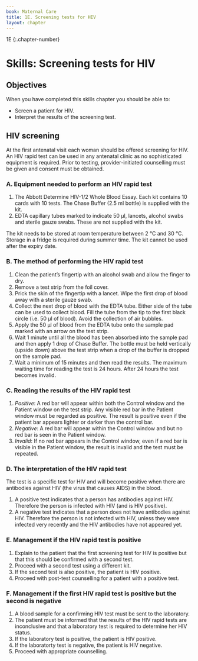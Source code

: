 ```yaml
---
book: Maternal Care
title: 1E. Screening tests for HIV
layout: chapter
---
```


1E
{:.chapter-number}

# Skills: Screening tests for HIV

## Objectives

When you have completed this skills chapter you should be able to:

*	Screen a patient for HIV.
*	Interpret the results of the screening test.

## HIV screening

At the first antenatal visit each woman should be offered screening for HIV. An HIV rapid test can be used in any antenatal clinic as no sophisticated equipment is required. Prior to testing, provider-initiated counselling must be given and consent must be obtained.

### A. Equipment needed to perform an HIV rapid test

1.	The Abbott Determine HIV-1/2 Whole Blood Essay. Each kit contains 10 cards with 10 tests. The Chase Buffer (2.5 ml bottle) is supplied with the kit.
2.	EDTA capillary tubes marked to indicate 50 μl, lancets, alcohol swabs and sterile gauze swabs. These are not supplied with the kit.

The kit needs to be stored at room temperature between 2 °C and 30 °C. Storage in a fridge is required during summer time. The kit cannot be used after the expiry date.

### B. The method of performing the HIV rapid test

1.	Clean the patient’s fingertip with an alcohol swab and allow the finger to dry.
2.	Remove a test strip from the foil cover.
3.	Prick the skin of the fingertip with a lancet. Wipe the first drop of blood away with a sterile gauze swab.
4.	Collect the next drop of blood with the EDTA tube. Either side of the tube can be used to collect blood. Fill the tube from the tip to the first black circle (i.e. 50 μl of blood). Avoid the collection of air bubbles.
5.	Apply the 50 μl of blood from the EDTA tube onto the sample pad marked with an arrow on the test strip.
6.	Wait 1 minute until all the blood has been absorbed into the sample pad and then apply 1 drop of Chase Buffer. The bottle must be held vertically (upside down) above the test strip when a drop of the buffer is dropped on the sample pad.
7.	Wait a minimum of 15 minutes and then read the results. The maximum waiting time for reading the test is 24 hours. After 24 hours the test becomes invalid.

### C. Reading the results of the HIV rapid test

1.	*Positive*: A red bar will appear within both the Control window and the Patient window on the test strip. Any visible red bar in the Patient window must be regarded as positive. The result is positive even if the patient bar appears lighter or darker than the control bar.
2.	*Negative*: A red bar will appear within the Control window and but no red bar is seen in the Patient window.
3.	*Invalid*: If no red bar appears in the Control window, even if a red bar is visible in the Patient window, the result is invalid and the test must be repeated.

### D. The interpretation of the HIV rapid test

The test is a specific test for HIV and will become positive when there are antibodies against HIV (the virus that causes AIDS) in the blood.

1.	A positive test indicates that a person has antibodies against HIV. Therefore the person is infected with HIV (and is HIV positive).
2.	A negative test indicates that a person does not have antibodies against HIV. Therefore the person is not infected with HIV, unless they were infected very recently and the HIV antibodies have not appeared yet.

### E. Management if the HIV rapid test is positive

1.	Explain to the patient that the first screening test for HIV is positive but that this should be confirmed with a second test.
2.	Proceed with a second test using a different kit.
3.	If the second test is also positive, the patient is HIV positive.
4.	Proceed with post-test counselling for a patient with a positive test.

### F. Management if the first HIV rapid test is positive but the second is negative

1.	A blood sample for a confirming HIV test must be sent to the laboratory.
2.	The patient must be informed that the results of the HIV rapid tests are inconclusive and that a laboratory test is required to determine her HIV status.
3.	If the laboratory test is positive, the patient is HIV positive.
4.	If the laboratorty test is negative, the patient is HIV negative.
5.	Proceed with appropriate counselling.
